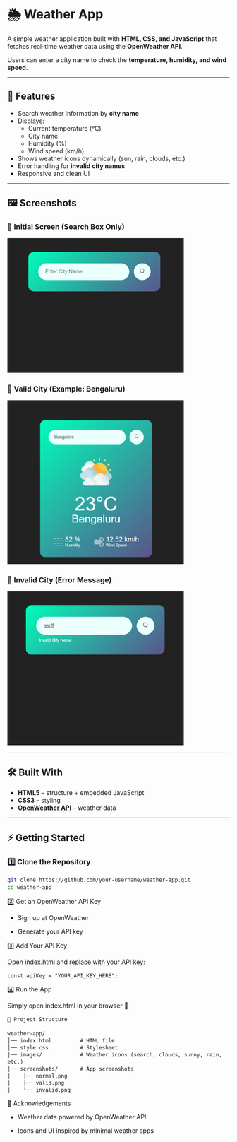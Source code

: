 # 🌦️ Weather App

A simple weather application built with **HTML, CSS, and JavaScript** that fetches real-time weather data using the **OpenWeather API**.  

Users can enter a city name to check the **temperature, humidity, and wind speed**.  

---

## 🚀 Features
- Search weather information by **city name**  
- Displays:
  - Current temperature (°C)
  - City name
  - Humidity (%)
  - Wind speed (km/h)
- Shows weather icons dynamically (sun, rain, clouds, etc.)
- Error handling for **invalid city names**
- Responsive and clean UI  

---

## 🖼️ Screenshots

### 🔹 Initial Screen (Search Box Only)
<img src="screenshots/normal.png" alt="Initial Screen" width="400">

### 🔹 Valid City (Example: Bengaluru)
<img src="screenshots/valid.png" alt="Weather Display" width="400">

### 🔹 Invalid City (Error Message)
<img src="screenshots/invalid.png" alt="Invalid City" width="400">

---

## 🛠️ Built With
- **HTML5** – structure + embedded JavaScript  
- **CSS3** – styling  
- **[OpenWeather API](https://openweathermap.org/)** – weather data  

---

## ⚡ Getting Started

### 1️⃣ Clone the Repository
```bash
git clone https://github.com/your-username/weather-app.git
cd weather-app
```
2️⃣ Get an OpenWeather API Key
- Sign up at OpenWeather

- Generate your API key


3️⃣ Add Your API Key

Open index.html and replace with your API key:
```
const apiKey = "YOUR_API_KEY_HERE";
```
4️⃣ Run the App

Simply open index.html in your browser 🎉
```
📂 Project Structure

weather-app/
│── index.html         # HTML file 
│── style.css          # Stylesheet
│── images/            # Weather icons (search, clouds, sunny, rain, etc.)
│── screenshots/       # App screenshots
│    ├── normal.png
│    ├── valid.png
│    └── invalid.png
```
🙌 Acknowledgements

- Weather data powered by OpenWeather API

- Icons and UI inspired by minimal weather apps
